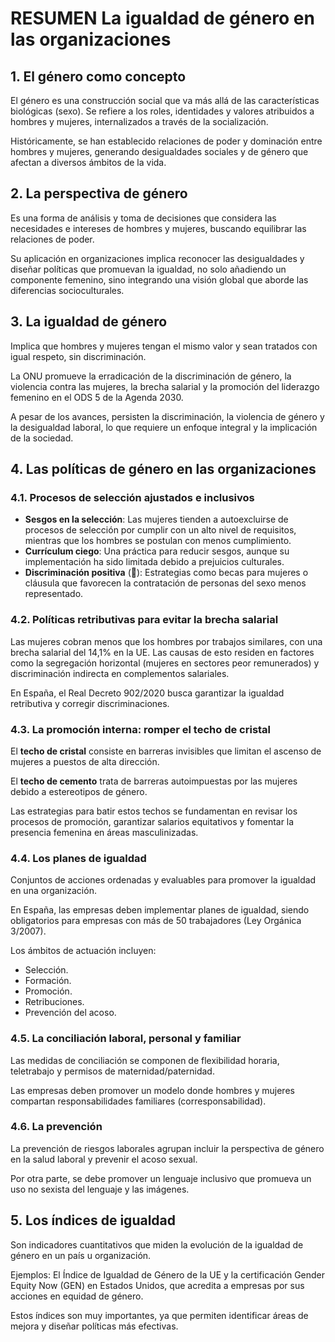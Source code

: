 # RESUMEN La igualdad de género en las organizaciones

## 1. El género como concepto

El género es una construcción social que va más allá de las características biológicas (sexo). Se refiere a los roles, identidades y valores atribuidos a hombres y mujeres, internalizados a través de la socialización.

Históricamente, se han establecido relaciones de poder y dominación entre hombres y mujeres, generando desigualdades sociales y de género que afectan a diversos ámbitos de la vida.

## 2. La perspectiva de género

Es una forma de análisis y toma de decisiones que considera las necesidades e intereses de hombres y mujeres, buscando equilibrar las relaciones de poder.

Su aplicación en organizaciones implica reconocer las desigualdades y diseñar políticas que promuevan la igualdad, no solo añadiendo un componente femenino, sino integrando una visión global que aborde las diferencias socioculturales.

## 3. La igualdad de género

Implica que hombres y mujeres tengan el mismo valor y sean tratados con igual respeto, sin discriminación.

La ONU promueve la erradicación de la discriminación de género, la violencia contra las mujeres, la brecha salarial y la promoción del liderazgo femenino en el ODS 5 de la Agenda 2030.

A pesar de los avances, persisten la discriminación, la violencia de género y la desigualdad laboral, lo que requiere un enfoque integral y la implicación de la sociedad.

## 4. Las políticas de género en las organizaciones

### 4.1. Procesos de selección ajustados e inclusivos

- **Sesgos en la selección**: Las mujeres tienden a autoexcluirse de procesos de selección por cumplir con un alto nivel de requisitos, mientras que los hombres se postulan con menos cumplimiento.
- **Currículum ciego**: Una práctica para reducir sesgos, aunque su implementación ha sido limitada debido a prejuicios culturales.
- **Discriminación positiva** (🤮): Estrategias como becas para mujeres o cláusula que favorecen la contratación de personas del sexo menos representado.

### 4.2. Políticas retributivas para evitar la brecha salarial

Las mujeres cobran menos que los hombres por trabajos similares, con una brecha salarial del 14,1% en la UE. Las causas de esto residen en factores como la segregación horizontal (mujeres en sectores peor remunerados) y discriminación indirecta en complementos salariales.

En España, el Real Decreto 902/2020 busca garantizar la igualdad retributiva y corregir discriminaciones.

### 4.3. La promoción interna: romper el techo de cristal

El **techo de cristal** consiste en barreras invisibles que limitan el ascenso de mujeres a puestos de alta dirección.

El **techo de cemento** trata de barreras autoimpuestas por las mujeres debido a estereotipos de género.

Las estrategias para batir estos techos se fundamentan en revisar los procesos de promoción, garantizar salarios equitativos y fomentar la presencia femenina en áreas masculinizadas.

### 4.4. Los planes de igualdad

Conjuntos de acciones ordenadas y evaluables para promover la igualdad en una organización.

En España, las empresas deben implementar planes de igualdad, siendo obligatorios para empresas con más de 50 trabajadores (Ley Orgánica 3/2007).

Los ámbitos de actuación incluyen:

- Selección.
- Formación.
- Promoción.
- Retribuciones.
- Prevención del acoso.

### 4.5. La conciliación laboral, personal y familiar

Las medidas de conciliación se componen de flexibilidad horaria, teletrabajo y permisos de maternidad/paternidad.

Las empresas deben promover un modelo donde hombres y mujeres compartan responsabilidades familiares (corresponsabilidad).

### 4.6. La prevención

La prevención de riesgos laborales agrupan incluir la perspectiva de género en la salud laboral y prevenir el acoso sexual.

Por otra parte, se debe promover un lenguaje inclusivo que promueva un uso no sexista del lenguaje y las imágenes.

## 5. Los índices de igualdad

Son indicadores cuantitativos que miden la evolución de la igualdad de género en un país u organización.

Ejemplos: El Índice de Igualdad de Género de la UE y la certificación Gender Equity Now (GEN) en Estados Unidos, que acredita a empresas por sus acciones en equidad de género.

Estos índices son muy importantes, ya que permiten identificar áreas de mejora y diseñar políticas más efectivas.